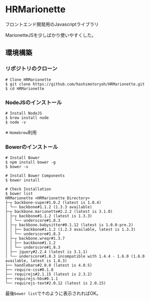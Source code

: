 # HRMarionette
フロントエンド開発用のJavascriptライブラリ

MarionetteJSを少しばかり使いやすくした。

## 環境構築

### リポジトリのクローン
```shell
# Clone HRMarionette
$ git clone https://github.com/hashimotoryoh/HRMarionette.git
$ cd HRMarionette
```

### NodeJSのインストール
```shell
# Install NodeJS
$ brew install node
$ node -v
```

※ `Homebrew`利用

### Bowerのインストール
```shell
# Install Bower
$ npm install bower -g
$ bower -v

# Install Bower Components
$ bower install

# Check Installation
$ bower list
HRMarionette <HRMarionette Directory>
├─┬ backbone-super#1.0.2 (latest is 1.0.4)
│ └── backbone#1.1.2 (1.3.3 available)
├─┬ backbone.marionette#2.2.2 (latest is 3.1.0)
│ ├─┬ backbone#1.1.2 (latest is 1.3.3)
│ │ └── underscore#1.8.3
│ ├─┬ backbone.babysitter#0.1.12 (latest is 1.0.0-pre.2)
│ │ ├── backbone#1.1.2 (1.2.3 available, latest is 1.3.3)
│ │ └── underscore#1.8.3
│ ├─┬ backbone.wreqr#1.3.7
│ │ ├── backbone#1.1.2
│ │ └── underscore#1.8.3
│ ├── jquery#2.2.4 (latest is 3.1.1)
│ └── underscore#1.8.3 incompatible with 1.4.4 - 1.6.0 (1.6.0 available, latest is 1.8.3)
├── handlebars#2.0.0 (latest is 4.0.5)
├── require-css#0.1.8
├── requirejs#2.1.15 (latest is 2.3.2)
├── requirejs-hbs#0.1.1
└── requirejs-text#2.0.12 (latest is 2.0.15)
```

最後`bower list`で↑のように表示されればOK。
